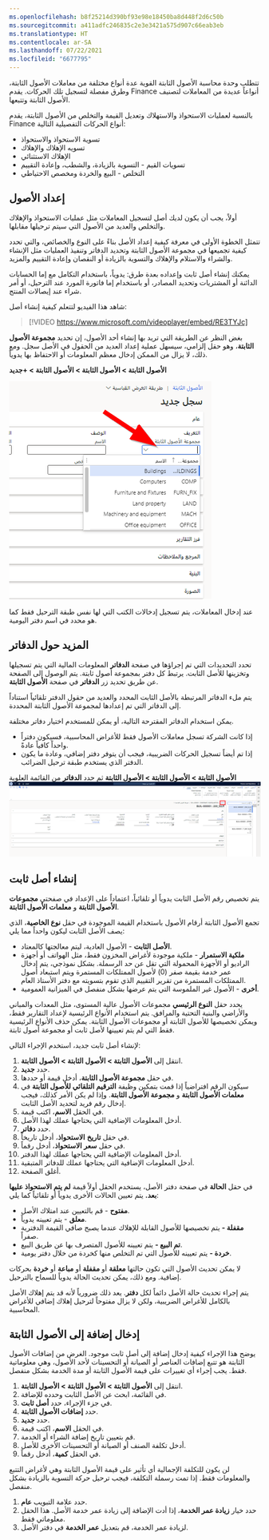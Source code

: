 ```yaml
---
ms.openlocfilehash: b8f25214d390bf93e98e18450ba8d448f2d6c50b
ms.sourcegitcommit: a411adfc246835c2e3e3421a575d907c66eab3eb
ms.translationtype: HT
ms.contentlocale: ar-SA
ms.lasthandoff: 07/22/2021
ms.locfileid: "6677795"
---
```

تتطلب وحدة محاسبة الأصول الثابتة القوية عدة أنواع مختلفة من معاملات الأصول الثابتة، وطرق مفصلة لتسجيل تلك الحركات. يقدم Finance أنواعاً عديدة من المعاملات لتصنيف الأصول الثابتة وتتبعها.

بالنسبة لعمليات الاستحواذ والاستهلاك وتعديل القيمة والتخلص من الأصول الثابتة، يقدم Finance أنواع الحركات التفصيلية التالية:

-   تسوية الاستحواذ والاستحواذ
-   تسويه الإهلاك والإهلاك
-   الإهلاك الاستثنائي
-   تسويات القيم - التسوية بالزيادة، والشطب، وإعادة التقييم
-   التخلص - البيع والخردة ومخصص الاحتياطي

## <a name="set-up-assets"></a>إعداد الأصول

أولاً، يجب أن يكون لديك أصل لتسجيل المعاملات مثل عمليات الاستحواذ والإهلاك والتخلص والعديد من الأصول التي سيتم ترحيلها مقابلها.

تتمثل الخطوة الأولى في معرفة كيفية إعداد الأصل بناءً على النوع والخصائص، والتي تحدد كيفية تجميعها في مجموعة الأصول الثابتة وتحديد الدفاتر وتنفيذ العمليات مثل الإنشاء والشراء والاستلام والإهلاك والتسوية بالزيادة أو النقصان وإعادة التقييم والمزيد.

يمكنك إنشاء أصل ثابت وإعداده بعدة طرق: يدوياً، باستخدام التكامل مع إما الحسابات الدائنة أو المشتريات وتحديد المصادر، أو باستخدام إما فاتورة المورد عند الترحيل، أو أمر شراء عند إيصالات المنتج.

شاهد هذا الفيديو لتتعلم كيفية إنشاء أصل:


  > [!VIDEO https://www.microsoft.com/videoplayer/embed/RE3TYJc]

بغض النظر عن الطريقة التي تريد بها إنشاء أحد الأصول، إن تحديد **مجموعة الأصول الثابتة**، وهو حقل إلزامي، سيسهل عملية إعداد العديد من الحقول في الأصل سجل. ومع ذلك، لا يزال من الممكن إدخال معظم المعلومات أو الاحتفاظ بها يدوياً.

**الأصول الثابتة > الأصول الثابتة > الأصول الثابتة > +جديد** 

![لقطة شاشة لصفحة السجل الجديد لمجموعات الأصول الثابتة.](../media/fixed-asset-groups.png)

عند إدخال المعاملات، يتم تسجيل إدخالات الكتب التي لها نفس طبقة الترحيل فقط كما هو محدد في اسم دفتر اليومية.

## <a name="more-about-books"></a>المزيد حول الدفاتر

تحدد التحديدات التي تم إجراؤها في صفحة **الدفاتر** المعلومات المالية التي يتم تسجيلها وتخزينها للأصل الثابت. يرتبط كل دفتر بمجموعة أصول ثابتة. يتم الوصول إلى الصفحة عن طريق تحديد زر **الدفاتر** في صفحة **الأصول الثابتة**.

يتم ملء الدفاتر المرتبطة بالأصل الثابت المحدد والعديد من حقول الدفتر تلقائياً استناداً إلى الدفاتر التي تم إعدادها لمجموعة الأصول الثابتة المحددة.

يمكن استخدام الدفاتر المقترحة التالية، أو يمكن للمستخدم اختيار دفاتر مختلفة.

-   إذا كانت الشركة تسجل معاملات الأصول فقط للأغراض المحاسبية، فسيكون دفتراً واحداً كافياً عادةً.
-   إذا تم أيضاً تسجيل الحركات الضريبية، فيجب أن يتوفر دفتر إضافي، وعادة ما يكون الدفتر الذي يستخدم طبقة ترحيل الضرائب.

**الأصول الثابتة > الأصول الثابتة > الأصول الثابتة** ثم حدد **الدفاتر** من القائمة العلوية [ ![لقطة شاشة لصفحة دفاتر الأصول الثابتة.](../media/books1.png) ](../media/books1.png#lightbox)

## <a name="create-a-fixed-asset"></a>إنشاء أصل ثابت

يتم تخصيص رقم الأصل الثابت يدوياً أو تلقائياً، اعتماداً على الإعداد في صفحتي **مجموعات الأصول الثابتة** و **معلمات الأصول الثابتة**.

تجمع الأصول الثابتة أرقام الأصول باستخدام القيمة الموجودة في حقل **نوع الخاصية**، الذي يصف الأصل الثابت ليكون واحداً مما يلي:

-   **الأصل الثابت** - الأصول العادية، ليتم معالجتها كالمعتاد.
-   **ملكية الاستمرار** - ملكية موجودة لأغراض المخزون فقط، مثل الهواتف أو أجهزة الراديو أو الأجهزة المحمولة التي تقل عن حد الرسملة. بشكل نموذجي، يتم إدخال عمر خدمة بقيمة صفر (0) لأصول الممتلكات المستمرة ويتم استبعاد أصول الممتلكات المستمرة من تقرير التقييم الذي تقوم بتسويته مع دفتر الأستاذ العام.
-   **أخرى** - الأصول غير الملموسة التي يتم عرضها بشكل منفصل في الميزانية العمومية.

يحدد حقل **النوع الرئيسي** مجموعات الأصول عالية المستوى، مثل المعدات والمباني والأراضي والبنية التحتية والمرافق. يتم استخدام الأنواع الرئيسية لإعداد التقارير فقط، ويمكن تخصيصها للأصول الثابتة أو مجموعات الأصول الثابتة. يمكن حذف الأنواع الرئيسية فقط التي لم يتم تعيينها لأصل ثابت أو مجموعة أصول ثابتة.

لإنشاء أصل ثابت جديد، استخدم الإجراء التالي:

1.  انتقل إلى **الأصول الثابتة > الأصول الثابتة > الأصول الثابتة**.
2.  حدد **جديد**.
3.  في حقل **مجموعة الأصول الثابتة**، أدخل قيمة أو حددها.
4.  سيكون الرقم افتراضياً إذا قمت بتمكين وظيفة **الترقيم التلقائي للأصول الثابتة** في **معلمات الأصول الثابتة** و **مجموعة الأصول الثابتة**. وإذا لم يكن الأمر كذلك، فيجب إدخال رقم فريد لتحديد الأصل الثابت.
5.  في الحقل **الاسم**، اكتب قيمة‎.
6.  أدخل المعلومات الإضافية التي يحتاجها عملك لهذا الأصل.
7.  حدد **دفاتر**.
8.  في حقل **تاريخ** **الاستحواذ**، أدخل تاريخاً.
9.  في حقل **سعر** **الاستحواذ**، أدخل رقماً.
10. أدخل المعلومات الإضافية التي يحتاجها عملك لهذا الدفتر.
11. أدخل المعلومات الإضافية التي يحتاجها عملك للدفاتر المتبقية.
12. أغلق الصفحة.

في حقل **الحالة** في صفحة دفتر الأصل، يستخدم الحقل أولاً قيمة **لم يتم الاستحواذ عليها بعد.** يتم تعيين الحالات الأخرى يدوياً أو تلقائياً كما يلي:

-   **مفتوح** - قم بالتعيين عند امتلاك الأصل.
-   **معلق** - يتم تعيينه يدوياً.
-   **مقفلة -** يتم تخصيصها للأصول القابلة للإهلاك عندما يصبح صافي القيمة الدفترية صفراً.
-   **تم البيع -** يتم تعيينه للأصول المتصرف بها عن طريق البيع.
-   **خردة -** يتم تعيينه للأصول التي تم التخلص منها كخردة من خلال دفتر يومية.

لا يمكن تحديث الأصول التي تكون حالتها **معلقة** أو **مقفلة** أو **مباعة** أو **خردة** بحركات إضافية. ومع ذلك، يمكن تحديث الحالة يدوياً للسماح بالترحيل.

يتم إجراء تحديث حالة الأصل دائماً لكل **دفتر**. يعد ذلك ضرورياً لأنه قد يتم إهلاك الأصل بالكامل للأغراض الضريبية، ولكن لا يزال مفتوحاً لترحيل إهلاك إضافي للأغراض المحاسبية.

## <a name="enter-an-addition-to-a-fixed-asset"></a>إدخال إضافة إلى الأصول الثابتة

يوضح هذا الإجراء كيفية إدخال إضافة إلى أصل ثابت موجود. الغرض من إضافات الأصول الثابتة هو تتبع إضافات العناصر أو الصيانة أو التحسينات لأحد الأصول، وهي معلوماتية فقط.
يجب إجراء أي تغييرات على قيمة الأصول الثابتة أو مدة الخدمة بشكل منفصل.

1.  انتقل إلى **الأصول الثابتة > الأصول الثابتة > الأصول الثابتة**.
2.  في القائمة، ابحث عن الأصل الثابت وحدده للإضافة.
3.  في جزء الإجراء، حدد **أصل ثابت**.
4.  حدد **إضافات الأصول الثابتة**.
5.  حدد **جديد**.
6.  في الحقل **الاسم**، اكتب قيمة‎.
7.  قم بتعيين تاريخ إضافة الشراء أو الخدمة.
8.  أدخل تكلفة الصنف أو الصيانة أو التحسينات الأخرى للأصل.
9.  في الحقل **كمية**، أدخل رقماً.

لن يكون للتكلفة الإجمالية أي تأثير على قيمة الأصول الثابتة وهي لأغراض التتبع والمعلومات فقط. إذا تمت رسملة التكلفة، فيجب ترحيل حركة التسوية بالزيادة بشكل منفصل.

1.  حدد علامة التبويب **عام**.
2.  حدد خيار **زيادة عمر الخدمة**، إذا أدت الإضافة إلى زيادة عمر خدمة الأصل. هذا الحقل معلوماتي فقط.
3.  لزيادة عمر الخدمة، قم بتعديل **عمر الخدمة** في دفتر الأصل.
